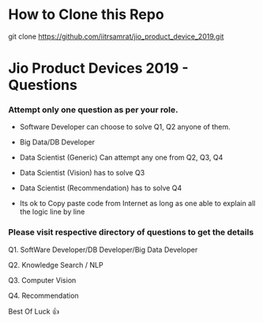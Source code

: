 # How to Clone this Repo

git clone https://github.com/iitrsamrat/jio_product_device_2019.git


# Jio Product Devices 2019 - Questions

### Attempt only one question as per your role. 

- Software Developer can choose to solve Q1, Q2 anyone of them.
- Big Data/DB Developer
- Data Scientist (Generic) Can attempt any one from Q2, Q3, Q4
- Data Scientist (Vision) has to solve Q3 
- Data Scientist (Recommendation) has to solve Q4 

- Its ok to Copy paste code from Internet as long as one able to explain all the logic line by line


### Please visit respective directory of questions to get the details

Q1. SoftWare Developer/DB Developer/Big Data Developer
 

Q2. Knowledge Search / NLP
 

  
Q3. Computer Vision
 

Q4. Recommendation
    
 
Best Of Luck :+1: 
    
